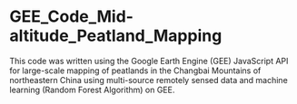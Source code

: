 # GEE_Code_Mid-altitude_Peatland_Mapping
This code was written using the Google Earth Engine (GEE) JavaScript API for large-scale mapping of peatlands in the Changbai Mountains of northeastern China using multi-source remotely sensed data and machine learning (Random Forest Algorithm) on GEE.
